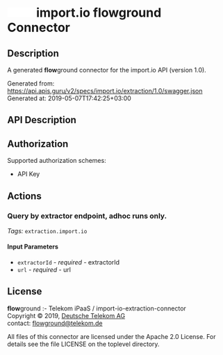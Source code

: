 # ![LOGO](logo.png) import.io **flow**ground Connector

## Description

A generated **flow**ground connector for the import.io API (version 1.0).

Generated from: https://api.apis.guru/v2/specs/import.io/extraction/1.0/swagger.json<br/>
Generated at: 2019-05-07T17:42:25+03:00

## API Description



## Authorization

Supported authorization schemes:
- API Key
## Actions

### Query by extractor endpoint, adhoc runs only.

*Tags:* `extraction.import.io`

#### Input Parameters
* `extractorId` - _required_ - extractorId
* `url` - _required_ - url

## License

**flow**ground :- Telekom iPaaS / import-io-extraction-connector<br/>
Copyright © 2019, [Deutsche Telekom AG](https://www.telekom.de)<br/>
contact: flowground@telekom.de

All files of this connector are licensed under the Apache 2.0 License. For details
see the file LICENSE on the toplevel directory.
